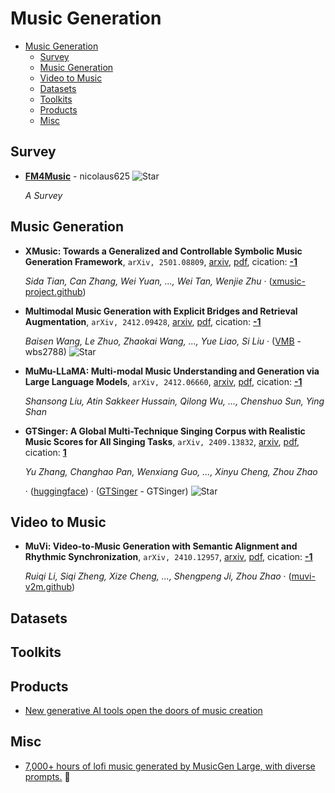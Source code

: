 # Music Generation

- [Music Generation](#music-generation) 
  - [Survey](#survey)
  - [Music Generation](#music-generation-1)
  - [Video to Music](#video-to-music)
  - [Datasets](#datasets)
  - [Toolkits](#toolkits)
  - [Products](#products)
  - [Misc](#misc)


## Survey

- [**FM4Music**](https://github.com/nicolaus625/FM4Music) - nicolaus625 ![Star](https://img.shields.io/github/stars/nicolaus625/FM4Music.svg?style=social&label=Star) 

	 *A Survey*

## Music Generation

- **XMusic: Towards a Generalized and Controllable Symbolic Music Generation 
  Framework**, `arXiv, 2501.08809`, [arxiv](http://arxiv.org/abs/2501.08809v1), [pdf](http://arxiv.org/pdf/2501.08809v1.pdf), cication: [**-1**](None) 

	 *Sida Tian, Can Zhang, Wei Yuan, ..., Wei Tan, Wenjie Zhu* · ([xmusic-project.github](https://xmusic-project.github.io/))
- **Multimodal Music Generation with Explicit Bridges and Retrieval 
  Augmentation**, `arXiv, 2412.09428`, [arxiv](http://arxiv.org/abs/2412.09428v1), [pdf](http://arxiv.org/pdf/2412.09428v1.pdf), cication: [**-1**](None) 

	 *Baisen Wang, Le Zhuo, Zhaokai Wang, ..., Yue Liao, Si Liu* · ([VMB](https://github.com/wbs2788/VMB) - wbs2788) ![Star](https://img.shields.io/github/stars/wbs2788/VMB.svg?style=social&label=Star)
- **MuMu-LLaMA: Multi-modal Music Understanding and Generation via Large 
  Language Models**, `arXiv, 2412.06660`, [arxiv](http://arxiv.org/abs/2412.06660v1), [pdf](http://arxiv.org/pdf/2412.06660v1.pdf), cication: [**-1**](None) 

	 *Shansong Liu, Atin Sakkeer Hussain, Qilong Wu, ..., Chenshuo Sun, Ying Shan*
- **GTSinger: A Global Multi-Technique Singing Corpus with Realistic Music 
  Scores for All Singing Tasks**, `arXiv, 2409.13832`, [arxiv](http://arxiv.org/abs/2409.13832v4), [pdf](http://arxiv.org/pdf/2409.13832v4.pdf), cication: [**1**](https://scholar.google.com/scholar?cites=4877574257490327541&as_sdt=2005&sciodt=0,5&hl=en&oe=ASCII)

	 *Yu Zhang, Changhao Pan, Wenxiang Guo, ..., Xinyu Cheng, Zhou Zhao*

	 · ([huggingface](https://huggingface.co/datasets/GTSinger/GTSinger)) · ([GTSinger](https://github.com/GTSinger/GTSinger) - GTSinger) ![Star](https://img.shields.io/github/stars/GTSinger/GTSinger.svg?style=social&label=Star)

## Video to Music

- **MuVi: Video-to-Music Generation with Semantic Alignment and Rhythmic 
  Synchronization**, `arXiv, 2410.12957`, [arxiv](http://arxiv.org/abs/2410.12957v1), [pdf](http://arxiv.org/pdf/2410.12957v1.pdf), cication: [**-1**](None)

	 *Ruiqi Li, Siqi Zheng, Xize Cheng, ..., Shengpeng Ji, Zhou Zhao* · ([muvi-v2m.github](https://muvi-v2m.github.io/))

## Datasets


## Toolkits


## Products

- [New generative AI tools open the doors of music creation](https://deepmind.google/discover/blog/new-generative-ai-tools-open-the-doors-of-music-creation/) 

## Misc

- [7,000+ hours of lofi music generated by MusicGen Large, with diverse prompts.](https://huggingface.co/datasets/vikhyatk/lofi)  🤗 